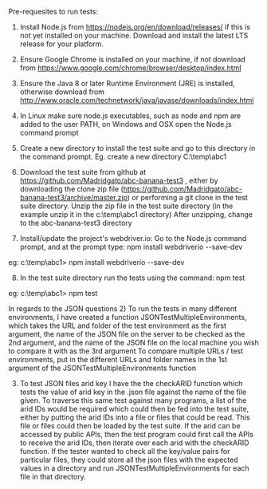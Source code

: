 Pre-requesites to run tests:

1. Install Node.js from https://nodejs.org/en/download/releases/ if this is not yet installed on your machine. Download
and install the latest LTS release for your platform.

2. Ensure Google Chrome is installed on your machine, if not download from 
https://www.google.com/chrome/browser/desktop/index.html

3. Ensure the Java 8 or later Runtime Environment (JRE) is installed, otherwise download from 
http://www.oracle.com/technetwork/java/javase/downloads/index.html

4. In Linux make sure node.js executables, such as node and npm are added to the user PATH, on Windows and OSX open the 
Node.js command prompt

5. Create a new  directory to install the test suite and go to this directory in the command prompt. 
Eg. create a new directory C:\temp\abc1

6. Download the test suite from github at https://github.com/Madridgato/abc-banana-test3  , either by downloading the
clone zip file (https://github.com/Madridgato/abc-banana-test3/archive/master.zip) or performing a git clone in the test
suite directory. Unzip the zip file in the test suite directory (in the example unzip it in the c:\temp\abc1 directory)
After unzipping, change to the abc-banana-test3 directory

7. Install/update the project's webdriver.io: Go to the Node.js command prompt, and at the prompt type:
npm install webdriverio --save-dev

eg: c:\temp\abc1>  npm install webdriverio --save-dev


8. In the test suite directory run the tests using the command:
npm test

eg: c:\temp\abc1> npm test

In regards to the JSON questions
2) To run the tests in many different environments, I have created a function JSONTestMultipleEnvironments, which takes
the URL and folder of the test environment as the first argument, the name of the JSON file on the server to be checked 
as the 2nd argument, and the name of the JSON file on the local machine you wish to compare it with as the 3rd argument
To compare multiple URLs / test environments, put in the different URLs and folder names in the 1st argument of the
JSONTestMultipleEnvironments function

3) To test JSON files arid key I have the the checkARID function which tests the value of arid key in the .json file
against the name of the file given. To traverse this same test against many programs, a list of the arid IDs would be 
required which could then be fed into the test suite, either by putting the arid IDs into a file or files that could be
read. This file or files could then be loaded by the test suite. If the arid can be accessed by public APIs, then the
test program could first call the APIs to receive the arid IDs, then iterate over each arid with the checkARID function.
If the tester wanted to check all the key/value pairs for particular files, they could store all the json files with the
expected values in a directory and run JSONTestMultipleEnvironments for each file in that directory.